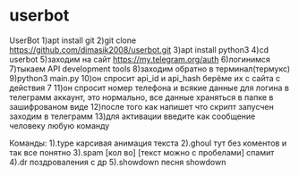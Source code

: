 # userbot
UserBot
1)apt install git
2)git clone https://github.com/dimasik2008/userbot.git
3)apt install python3
4)cd userbot
5)заходим на сайт https://my.telegram.org/auth
6)логинимся
7)тыкаем API development tools
8)заходим обратно в терминал(термукс)
9)python3 main.py
10)он спросит api_id и api_hash берёме их с сайта с действия 7
11)он спросит номер телефона и всякие данные для логина в телеграмм аккаунт, это нормально, все данные храняться в папке в зашифрованом виде
12)после того как напишет что скрипт запусчен заходим в телеграмм 
13)для активации введите как сообщение человеку любую команду 

Команды:
1).type 
карсивая анимация текста
2).ghoul
тут без коментов и так все понятно
3).spam [кол во] [текст можно с пробелами]
спамит
4).dr
поздроваления с др 
5).showdown
песня showdown
